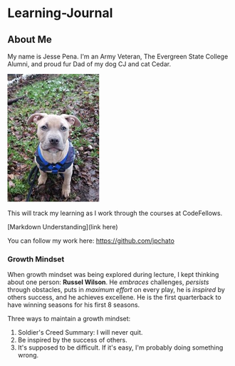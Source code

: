 # Learning-Journal

## About Me
My name is Jesse Pena.  I'm an Army Veteran, The Evergreen State College Alumni, and proud fur Dad of my dog CJ and cat Cedar.

![CJ](https://github.com/jpchato/learning-journal/blob/master/CJ.jpg)

This will track my learning as I work through the courses at CodeFellows.

[Markdown Understanding](link here)

You can follow my work here: https://github.com/jpchato
### Growth Mindset
When growth mindset was being explored during lecture, I kept thinking about one person: **Russel Wilson**. He *embraces* challenges, *persists* through obstacles, puts in *maximum effort* on every play, he is *inspired* by others success, and he achieves excellene.  He is the first quarterback to have winning seasons for his first 8 seasons. 

Three ways to maintain a growth mindset:
1. Soldier's Creed Summary: I will never quit.
2. Be inspired by the success of others.
3. It's supposed to be difficult. If it's easy, I'm probably doing something wrong.


